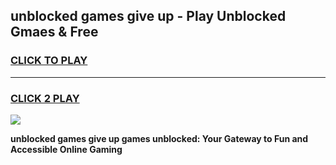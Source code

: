 
## unblocked games give up - Play Unblocked Gmaes & Free
<h3>
<a href="https://premium.freeplayer.one?title=unblocked_games_give_up&ref=19F">CLICK TO PLAY</a></h3>
<hr>

<h3>
<a href="https://premium.freeplayer.one?title=unblocked_games_give_up&ref=19F">CLICK 2 PLAY</a>
  
</h3>

<a href="https://premium.freeplayer.one?title=unblocked_games_give_up&ref=19F/"><img src="https://clearcache.store/games.png"></a>


**unblocked games give up games unblocked: Your Gateway to Fun and Accessible Online Gaming**
